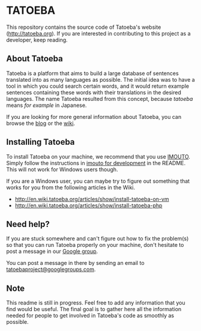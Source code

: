 TATOEBA
=======

This repository contains the source code of Tatoeba's website (http://tatoeba.org). 
If you are interested in contributing to this project as a developer, keep reading.


About Tatoeba
-------------

Tatoeba is a platform that aims to build a large database of sentences translated 
into as many languages as possible. The initial idea was to have a tool in which you 
could search certain words, and it would return example sentences containing these 
words with their translations in the desired languages. The name Tatoeba resulted 
from this concept, because *tatoeba* means *for example* in Japanese.

If you are looking for more general information about Tatoeba, you can browse the
[blog](http://blog.tatoeba.org) or the [wiki](http://en.wiki.tatoeba.org).



Installing Tatoeba
------------------
To install Tatoeba on your machine, we recommend that you use 
[IMOUTO](https://github.com/Tatoeba/admin). Simply follow the instructions in 
[imouto for development](https://github.com/Tatoeba/admin/blob/master/README.md#imouto-for-development) 
in the README. This will not work for Windows users though.

If you are a Windows user, you can maybe try to figure out something that works
for you from the following articles in the Wiki.

- http://en.wiki.tatoeba.org/articles/show/install-tatoeba-on-vm
- http://en.wiki.tatoeba.org/articles/show/install-tatoeba-php



Need help?
----------
If you are stuck somewhere and can't figure out how to fix the problem(s) so that you can
run Tatoeba properly on your machine, don't hesitate to post a message in our 
[Google group](http://groups.google.com/group/tatoebaproject).

You can post a message in there by sending an email to tatoebaproject@googlegroups.com.


Note
----
This readme is still in progress. Feel free to add any information that you find would be useful. 
The final goal is to gather here all the information needed for people to get involved in Tatoeba's 
code as smoothly as possible.
